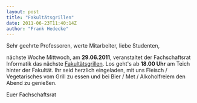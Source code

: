 ```yaml
---
layout: post
title: "Fakultätsgrillen"
date: 2011-06-23T11:40:14Z
author: "Frank Hedecke"
---
```


<p>
Sehr geehrte Professoren, werte Mitarbeiter, liebe Studenten,
</p>

<p>
nächste Woche Mittwoch, am <strong>29.06.2011</strong>, veranstaltet der Fachschaftsrat Informatik das nächste <a href="/events:fakgrillen" class="wikilink1" title="events:fakgrillen">Fakultätsgrillen</a>. Los geht's ab <strong>18.00 Uhr</strong> am Teich hinter der Fakultät. Ihr seid herzlich eingeladen, mit uns Fleisch / Vegetarisches vom Grill zu essen und bei Bier / Met / Alkoholfreiem den Abend zu genießen.
</p>

<p>
Euer Fachschaftsrat
</p>
